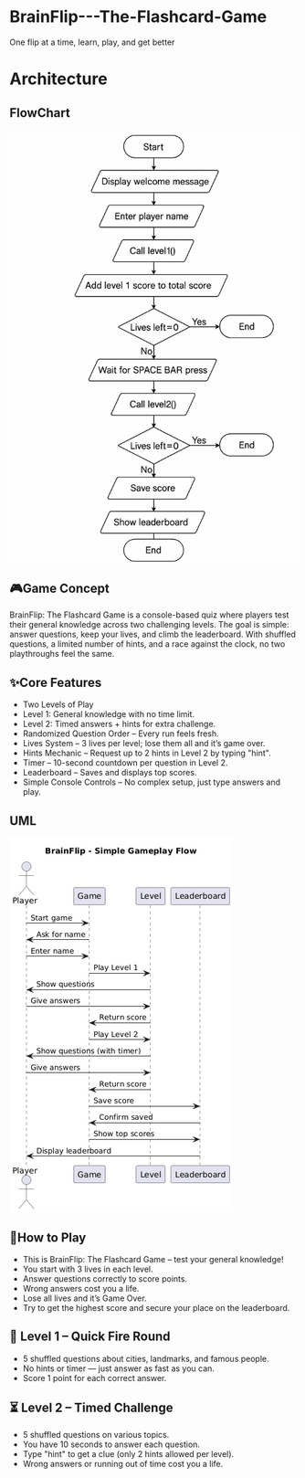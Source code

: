 # BrainFlip---The-Flashcard-Game
One flip at a time, learn, play, and get better

# Architecture
## FlowChart
![FlowChart](https://github.com/hooraintahir1/BrainFlip---The-Flashcard-Game/blob/main/docs/flowchart.png)

## 🎮Game Concept
BrainFlip: The Flashcard Game is a console-based quiz where players test their general knowledge across two challenging levels.
The goal is simple: answer questions, keep your lives, and climb the leaderboard.
With shuffled questions, a limited number of hints, and a race against the clock, no two playthroughs feel the same.

## ✨Core Features
- Two Levels of Play
- Level 1: General knowledge with no time limit.
- Level 2: Timed answers + hints for extra challenge.
- Randomized Question Order – Every run feels fresh.
- Lives System – 3 lives per level; lose them all and it’s game over.
- Hints Mechanic – Request up to 2 hints in Level 2 by typing "hint".
- Timer – 10-second countdown per question in Level 2.
- Leaderboard – Saves and displays top scores.
- Simple Console Controls – No complex setup, just type answers and play.

## UML
![UML](https://github.com/hooraintahir1/BrainFlip---The-Flashcard-Game/blob/main/docs/uml.png)

## 📝How to Play
- This is BrainFlip: The Flashcard Game – test your general knowledge!
- You start with 3 lives in each level.
- Answer questions correctly to score points.
- Wrong answers cost you a life.
- Lose all lives and it’s Game Over.
- Try to get the highest score and secure your place on the leaderboard.

## 🎯 Level 1 – Quick Fire Round
- 5 shuffled questions about cities, landmarks, and famous people.
- No hints or timer — just answer as fast as you can.
- Score 1 point for each correct answer.

## ⏳ Level 2 – Timed Challenge
- 5 shuffled questions on various topics.
- You have 10 seconds to answer each question.
- Type "hint" to get a clue (only 2 hints allowed per level).
- Wrong answers or running out of time cost you a life.
